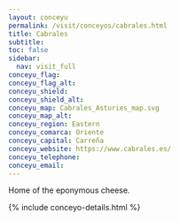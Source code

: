 ```yaml
---
layout: conceyu
permalink: /visit/conceyos/cabrales.html
title: Cabrales
subtitle:
toc: false
sidebar:
  nav: visit_full
conceyu_flag:
conceyu_flag_alt:
conceyu_shield:
conceyu_shield_alt:
conceyu_map: Cabrales_Asturies_map.svg
conceyu_map_alt:
conceyu_region: Eastern
conceyu_comarca: Oriente
conceyu_capital: Carreña
conceyu_website: https://www.cabrales.es/
conceyu_telephone:
conceyu_email:
---
```


Home of the eponymous cheese.

{% include conceyo-details.html %}